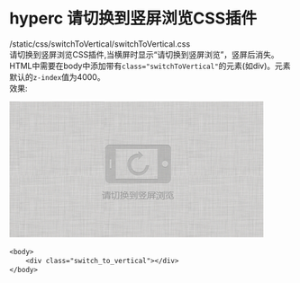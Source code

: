 hyperc 请切换到竖屏浏览CSS插件
======
/static/css/switchToVertical/switchToVertical.css  
请切换到竖屏浏览CSS插件,当横屏时显示“请切换到竖屏浏览”，竖屏后消失。HTML中需要在body中添加带有```class="switchToVertical"```的元素(如div)。元素默认的```z-index```值为4000。  
效果:


![效果](https://raw.githubusercontent.com/cyclegtx/hyperc/master/images/cases/switchToVertical.jpg)  

```
<body>
	<div class="switch_to_vertical"></div>
</body>
```



